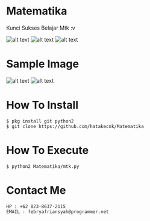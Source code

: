 # Matematika
Kunci Sukses Belajar Mtk :v

![alt text](https://img.shields.io/badge/Coded-xNot_Found-blue.svg)
![alt text](https://img.shields.io/badge/Size-208.00KB-yellow.svg)
![alt text](https://img.shields.io/badge/Python-2.7-green.svg)

# Sample Image
![alt text](https://raw.githubusercontent.com/hatakecnk/hatakecnk.github.io/master/Screenshot_2019-06-13-07-10-10-532_com.termux.png)
![alt text](https://raw.githubusercontent.com/hatakecnk/hatakecnk.github.io/master/Screenshot_2019-06-13-07-09-59-306_com.termux.png)

# How To Install
```
$ pkg install git python2
$ git clone https://github.com/hatakecnk/Matematika
```

# How To Execute
```
$ python2 Matematika/mtk.py
```

# Contact Me
```
HP : +62 823-8637-2115
EMAIL : febryafriansyah@programmer.net
```
